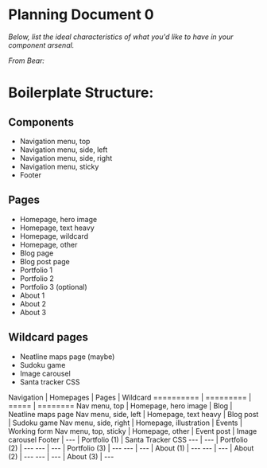 # Planning Document 0

*Below, list the ideal characteristics of what you'd like to have in your component arsenal.*

*From Bear:*

# Boilerplate Structure:
## Components
- Navigation menu, top
- Navigation menu, side, left
- Navigation menu, side, right
- Navigation menu, sticky
- Footer

## Pages
- Homepage, hero image
- Homepage, text heavy
- Homepage, wildcard
- Homepage, other
- Blog page
- Blog post page
- Portfolio 1
- Portfolio 2
- Portfolio 3 (optional)
- About 1
- About 2
- About 3

## Wildcard pages
- Neatline maps page (maybe)
- Sudoku game
- Image carousel
- Santa tracker CSS

Navigation | Homepages | Pages | Wildcard
========== | ========= | ===== | ========
Nav menu, top | Homepage, hero image | Blog | Neatline maps page
Nav menu, side, left | Homepage, text heavy | Blog post | Sudoku game
Nav menu, side, right | Homepage, illustration | Events | Working form
Nav menu, top, sticky | Homepage, other | Event post | Image carousel
Footer | --- | Portfolio (1) | Santa Tracker CSS
--- | --- | Portfolio (2) | ---
--- | --- | Portfolio (3) | ---
--- | --- | About (1) | ---
--- | --- | About (2) | ---
--- | --- | About (3) | ---